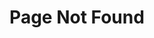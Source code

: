 ---
layout: layouts/404.pug
title: Page Not Found
description: This idea haven't been thought of 
---